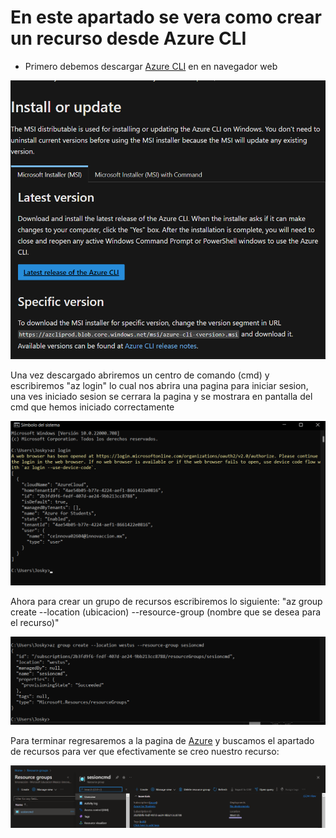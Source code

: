 # En este apartado se vera como crear un recurso desde Azure CLI

- Primero debemos descargar [Azure CLI](https://docs.microsoft.com/en-us/cli/azure/install-azure-cli) en en navegador web

![](CLI.png)

Una vez descargado abriremos un centro de comando (cmd) y escribiremos "az login" lo cual nos abrira una pagina para iniciar sesion, una ves iniciado sesion se cerrara la pagina y se mostrara en pantalla del cmd que hemos iniciado correctamente

![](login.png)

Ahora para crear un grupo de recursos escribiremos lo siguiente:
"az group create --location (ubicacion) --resource-group (nombre que se desea para el recurso)"

![](cmd.png)

Para terminar regresaremos a la pagina de [Azure](https://portal.azure.com/#home) y buscamos el apartado de recursos para ver que efectivamente se creo nuestro recurso:

![](recurso.png)

